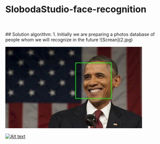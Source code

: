 
# SlobodaStudio-face-recognition
<br>
<br>
## Solution algorithm:
1. Initially we are preparing a photos database of people whom we will recognize in the future
![Screan](2.jpg)

![alt text3](https://github.com/UdovenkoVolodymyr/SlobodaStudio-face-recognition/blob/master/2.jpg)

[![Alt text](https://img.youtube.com/vi/8YST5EGInfE/0.jpg)](https://www.youtube.com/watch?v=8YST5EGInfE)
